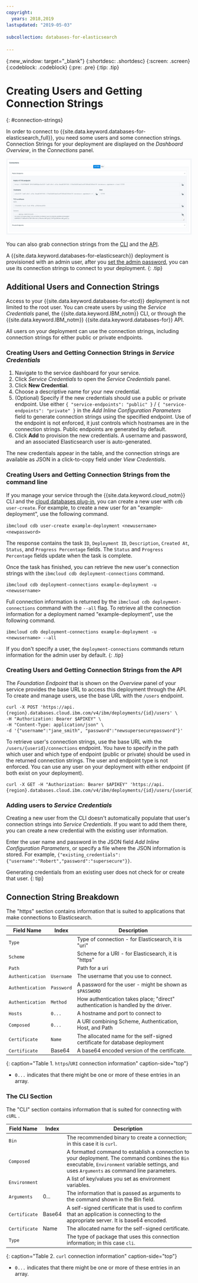 ```yaml
---
copyright:
  years: 2018,2019
lastupdated: "2019-05-03"

subcollection: databases-for-elasticsearch

---
```


{:new_window: target="_blank"}
{:shortdesc: .shortdesc}
{:screen: .screen}
{:codeblock: .codeblock}
{:pre: .pre}
{:tip: .tip}


# Creating Users and Getting Connection Strings
{: #connection-strings}

In order to connect to {{site.data.keyword.databases-for-elasticsearch_full}}, you need some users and some connection strings. Connection Strings for your deployment are displayed on the _Dashboard Overview_, in the _Connections_ panel.

![Connections panel on the Dashboard Overview](images/connections_panel.png)

You can also grab connection strings from the [CLI](/docs/databases-cli-plugin?topic=cloud-databases-cli-cdb-reference#deployment-connections) and the [API](https://{DomainName}/apidocs/cloud-databases-api#discover-connection-information-for-a-deployment-f-e81026).

A {{site.data.keyword.databases-for-elasticsearch}} deployment is provisioned with an admin user, after you [set the admin password](/docs/services/databases-for-elasticsearch?topic=databases-for-elasticsearch-admin-password), you can use its connection strings to connect to your deployment.
{: .tip}

## Additional Users and Connection Strings

Access to your {{site.data.keyword.databases-for-etcd}} deployment is not limited to the root user. You can create users by using the _Service Credentials_ panel, the {{site.data.keyword.IBM_notm}} CLI, or through the {{site.data.keyword.IBM_notm}} {{site.data.keyword.databases-for}} API. 

All users on your deployment can use the connection strings, including connection strings for either public or private endpoints. 

### Creating Users and Getting Connection Strings in _Service Credentials_

1. Navigate to the service dashboard for your service.
2. Click _Service Credentials_ to open the _Service Credentials_ panel.
3. Click **New Credential**.
4. Choose a descriptive name for your new credential. 
5. (Optional) Specify if the new credentials should use a public or private endpoint. Use either `{ "service-endpoints": "public" }` / `{ "service-endpoints": "private" }` in the _Add Inline Configuration Parameters_ field to generate connection strings using the specified endpoint. Use of the endpoint is not enforced, it just controls which hostnames are in the connection strings. Public endpoints are generated by default.
6. Click **Add** to provision the new credentials. A username and password, and an associated Elasticsearch user is auto-generated.

The new credentials appear in the table, and the connection strings are available as JSON in a click-to-copy field under _View Credentials_.

### Creating Users and Getting Connection Strings from the command line

If you manage your service through the {{site.data.keyword.cloud_notm}} CLI and the [cloud databases plug-in](/docs/cli/reference/ibmcloud?topic=cloud-cli-install-ibmcloud-cli), you can create a new user with `cdb user-create`. For example, to create a new user for an "example-deployment", use the following command.

`ibmcloud cdb user-create example-deployment <newusername> <newpassword>`

The response contains the task `ID`, `Deployment ID`, `Description`, `Created At`, `Status`, and `Progress Percentage` fields.  The `Status` and `Progress Percentage` fields update when the task is complete.

Once the task has finished, you can retrieve the new user's connection strings with the `ibmcloud cdb deployment-connections` command.

```
ibmcloud cdb deployment-connections example-deployment -u <newusername>
```

Full connection information is returned by the `ibmcloud cdb deployment-connections` command with the `--all` flag. To retrieve all the connection information for a deployment named  "example-deployment", use the following command.

```
ibmcloud cdb deployment-connections example-deployment -u <newusername> --all
```

If you don't specify a user, the `deployment-connections` commands return information for the admin user by default.
{: .tip}

### Creating Users and Getting Connection Strings from the API

The _Foundation Endpoint_ that is shown on the _Overview_ panel of your service provides the base URL to access this deployment through the API. To create and manage users, use the base URL with the `/users` endpoint.
```
curl -X POST 'https://api.{region}.databases.cloud.ibm.com/v4/ibm/deployments/{id}/users' \
-H "Authorization: Bearer $APIKEY" \
-H "Content-Type: application/json" \
-d '{"username":"jane_smith", "password":"newsupersecurepassword"}'
```

To retrieve user's connection strings, use the base URL with the `/users/{userid}/connections` endpoint. You have to specify in the path which user and which type of endpoint (public or private) should be used in the returned connection strings. The user and endpoint type is not enforced. You can use any user on your deployment with either endpoint (if both exist on your deployment).
```
curl -X GET -H "Authorization: Bearer $APIKEY" 'https://api.{region}.databases.cloud.ibm.com/v4/ibm/deployments/{id}/users/{userid}/connections/{endpoint_type}'
```

### Adding users to _Service Credentials_ 

Creating a new user from the CLI doesn't automatically populate that user's connection strings into _Service Credentials_. If you want to add them there, you can create a new credential with the existing user information.

Enter the user name and password in the JSON field _Add Inline Configuration Parameters_, or specify a file where the JSON information is stored. For example, `{"existing_credentials":{"username":"Robert","password":"supersecure"}}`.

Generating credentials from an existing user does not check for or create that user.
{: tip}

## Connection String Breakdown

The "https" section contains information that is suited to applications that make connections to Elasticsearch.

Field Name|Index|Description
----------|-----|-----------
`Type`||Type of connection - for Elasticsearch, it is "uri"
`Scheme`||Scheme for a URI - for Elasticsearch, it is "https"
`Path`||Path for a uri
`Authentication`|`Username`|The username that you use to connect.
`Authentication`|`Password`|A password for the user - might be shown as `$PASSWORD`
`Authentication`|`Method`|How authentication takes place; "direct" authentication is handled by the driver.
`Hosts`|`0...`|A hostname and port to connect to
`Composed`|`0...`|A URI combining Scheme, Authentication, Host, and Path
`Certificate`|`Name`|The allocated name for the self-signed certificate for database deployment
`Certificate`|Base64|A base64 encoded version of the certificate.
{: caption="Table 1. `https`/`URI` connection information" caption-side="top"}

* `0...` indicates that there might be one or more of these entries in an array.

### The CLI Section

The "CLI" section contains information that is suited for connecting with `cURL` .

Field Name|Index|Description
----------|-----|-----------
`Bin`||The recommended binary to create a connection; in this case it is `curl`.
`Composed`||A formatted command to establish a connection to your deployment. The command combines the `Bin` executable, `Environment` variable settings, and uses `Arguments` as command line parameters.
`Environment`||A list of key/values you set as environment variables.
`Arguments`|0...|The information that is passed as arguments to the command shown in the Bin field.
`Certificate`|Base64|A self-signed certificate that is used to confirm that an application is connecting to the appropriate server. It is base64 encoded.
`Certificate`|Name|The allocated name for the self-signed certificate.
`Type`||The type of package that uses this connection information; in this case `cli`. 
{: caption="Table 2. `curl` connection information" caption-side="top"}

* `0...` indicates that there might be one or more of these entries in an array.
